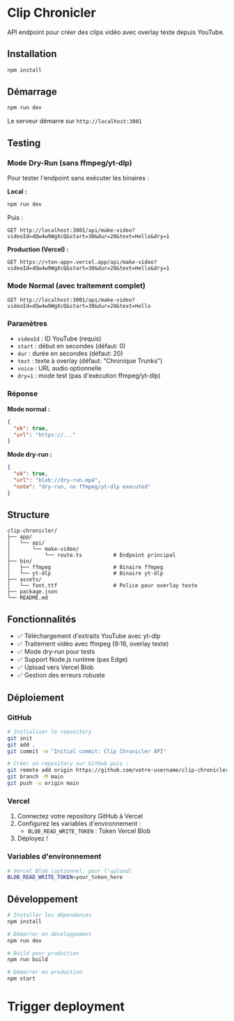 # Clip Chronicler

API endpoint pour créer des clips vidéo avec overlay texte depuis YouTube.

## Installation

```bash
npm install
```

## Démarrage

```bash
npm run dev
```

Le serveur démarre sur `http://localhost:3001`

## Testing

### Mode Dry-Run (sans ffmpeg/yt-dlp)

Pour tester l'endpoint sans exécuter les binaires :

**Local :**
```bash
npm run dev
```

Puis :
```
GET http://localhost:3001/api/make-video?videoId=dQw4w9WgXcQ&start=30&dur=20&text=Hello&dry=1
```

**Production (Vercel) :**
```
GET https://<ton-app>.vercel.app/api/make-video?videoId=dQw4w9WgXcQ&start=30&dur=20&text=Hello&dry=1
```

### Mode Normal (avec traitement complet)

```
GET http://localhost:3001/api/make-video?videoId=dQw4w9WgXcQ&start=30&dur=20&text=Hello
```

### Paramètres

- `videoId` : ID YouTube (requis)
- `start` : début en secondes (défaut: 0)
- `dur` : durée en secondes (défaut: 20)
- `text` : texte à overlay (défaut: "Chronique Trunks")
- `voice` : URL audio optionnelle
- `dry=1` : mode test (pas d'exécution ffmpeg/yt-dlp)

### Réponse

**Mode normal :**
```json
{
  "ok": true,
  "url": "https://..."
}
```

**Mode dry-run :**
```json
{
  "ok": true,
  "url": "blob://dry-run.mp4",
  "note": "dry-run, no ffmpeg/yt-dlp executed"
}
```

## Structure

```
clip-chronicler/
├── app/
│   └── api/
│       └── make-video/
│           └── route.ts          # Endpoint principal
├── bin/
│   ├── ffmpeg                    # Binaire ffmpeg
│   └── yt-dlp                    # Binaire yt-dlp
├── assets/
│   └── font.ttf                  # Police pour overlay texte
├── package.json
└── README.md
```

## Fonctionnalités

- ✅ Téléchargement d'extraits YouTube avec yt-dlp
- ✅ Traitement vidéo avec ffmpeg (9:16, overlay texte)
- ✅ Mode dry-run pour tests
- ✅ Support Node.js runtime (pas Edge)
- ✅ Upload vers Vercel Blob
- ✅ Gestion des erreurs robuste

## Déploiement

### GitHub

```bash
# Initialiser le repository
git init
git add .
git commit -m "Initial commit: Clip Chronicler API"

# Créer un repository sur GitHub puis :
git remote add origin https://github.com/votre-username/clip-chronicler.git
git branch -M main
git push -u origin main
```

### Vercel

1. Connectez votre repository GitHub à Vercel
2. Configurez les variables d'environnement :
   - `BLOB_READ_WRITE_TOKEN` : Token Vercel Blob
3. Déployez !

### Variables d'environnement

```bash
# Vercel Blob (optionnel, pour l'upload)
BLOB_READ_WRITE_TOKEN=your_token_here
```

## Développement

```bash
# Installer les dépendances
npm install

# Démarrer en développement
npm run dev

# Build pour production
npm run build

# Démarrer en production
npm start
```
# Trigger deployment
